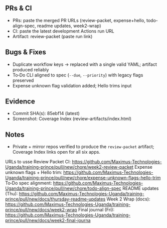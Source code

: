 ## PRs & CI
- PRs: paste the merged PR URLs (review-packet, expense+hello, todo-align-spec, readme updates, week2-wrap)
- CI: paste the latest development Actions run URL
- Artifact: review-packet (paste run link)

## Bugs & Fixes
- Duplicate workflow keys → replaced with a single valid YAML; artifact produced reliably
- To‑Do CLI aligned to spec (`--due`, `--priority`) with legacy flags preserved
- Expense unknown flag validation added; Hello trims input

## Evidence
- Commit SHA(s): 85ebf14 (latest)
- Screenshot: Coverage Index (review-artifacts/index.html)

## Notes
- Private + mirror repos verified to produce the `review-packet` artifact; Coverage Index links open for all six apps.

URLs to usse 
Review Packet CI: https://github.com/Maximus-Technologies-Uganda/training-prince/pull/new/chore/week2-review-packet
Expense unknown flags + Hello trim: https://github.com/Maximus-Technologies-Uganda/training-prince/pull/new/chore/expense-unknown-flags-hello-trim
To‑Do spec alignment: https://github.com/Maximus-Technologies-Uganda/training-prince/pull/new/chore/todo-align-spec
README updates (Thu): https://github.com/Maximus-Technologies-Uganda/training-prince/pull/new/docs/thursday-readme-updates
Week 2 Wrap (docs): https://github.com/Maximus-Technologies-Uganda/training-prince/pull/new/docs/week2-wrap
Final journal (Fri): https://github.com/Maximus-Technologies-Uganda/training-prince/pull/new/docs/week2-final-journa